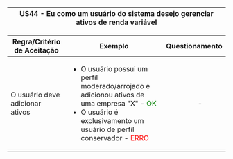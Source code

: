 <table>
    <thead>
        <tr>
            <th colspan="2" rowspan="2"> US44 - Eu como um usuário do sistema desejo gerenciar ativos de renda variável</th>
        </tr>        
    </thead>
</table>
<table>
    <thead>
        <tr>
            <th>Regra/Critério de Aceitação</th>
            <th>Exemplo</th>
            <th>Questionamento</th>
        </tr>  
    </thead>
    <tbody>
        <tr>
            <td>O usuário deve adicionar ativos</td>
            <td>
                <ul>
                    <li>O usuário possui um perfil moderado/arrojado e adicionou ativos de uma empresa "X" - <span style="color:green">OK</span></li>
                    <li>O usuário é exclusivamento um usuário de perfil conservador - <span style="color:red">ERRO</span></li>
                </ul>
            </td>
            <td>
                <ul>
                    <p align="center">-</p>
                </ul>
            </td>
        </tr>
    </tbody>
</table>